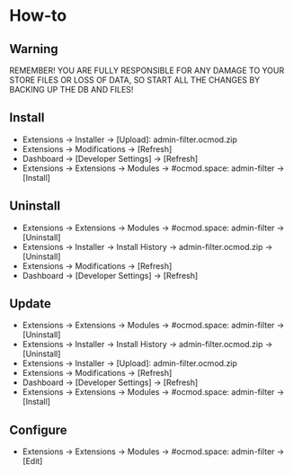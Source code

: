 # How-to

## Warning
REMEMBER! YOU ARE FULLY RESPONSIBLE FOR ANY DAMAGE TO YOUR STORE FILES OR LOSS OF DATA, SO START ALL THE CHANGES BY BACKING UP THE DB AND FILES!

## Install
* Extensions → Installer → [Upload]: admin-filter.ocmod.zip
* Extensions → Modifications → [Refresh]
* Dashboard → [Developer Settings] → [Refresh]
* Extensions → Extensions → Modules → #ocmod.space: admin-filter → [Install]

## Uninstall
* Extensions → Extensions → Modules → #ocmod.space: admin-filter → [Uninstall]
* Extensions → Installer → Install History → admin-filter.ocmod.zip → [Uninstall]
* Extensions → Modifications → [Refresh]
* Dashboard → [Developer Settings] → [Refresh]

## Update
* Extensions → Extensions → Modules → #ocmod.space: admin-filter → [Uninstall]
* Extensions → Installer → Install History → admin-filter.ocmod.zip → [Uninstall]
* Extensions → Installer → [Upload]: admin-filter.ocmod.zip
* Extensions → Modifications → [Refresh]
* Dashboard → [Developer Settings] → [Refresh]
* Extensions → Extensions → Modules → #ocmod.space: admin-filter → [Install]

## Configure
* Extensions → Extensions → Modules → #ocmod.space: admin-filter → [Edit]


